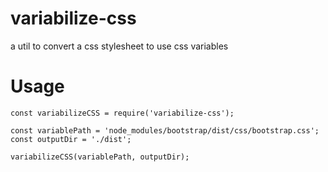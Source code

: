 # variabilize-css
a util to convert a css stylesheet to use css variables

# Usage

```
const variabilizeCSS = require('variabilize-css');

const variablePath = 'node_modules/bootstrap/dist/css/bootstrap.css';
const outputDir = './dist';

variabilizeCSS(variablePath, outputDir);
```

